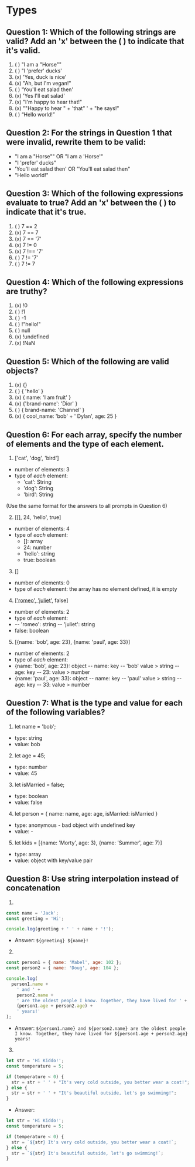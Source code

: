# Types

## Question 1: Which of the following strings are valid? Add an 'x' between the ( ) to indicate that it's valid.

1. ( ) "I am a "Horse""
2. ( ) "I 'prefer' ducks'
3. (x) 'Yes, duck is nice'
4. (x) "Ah, but I\'m vegan!"
5. ( ) 'You'll eat salad then'
6. (x) 'Yes I\'ll eat salad'
7. (x) "I'm happy to hear that!"
8. (x) "\"Happy to hear " + 'that" ' + "he says!"
9. ( ) “Hello world!”

## Question 2: For the strings in Question 1 that were invalid, rewrite them to be valid:
 - "I am a "Horse"" OR "I am a 'Horse'"
 - "I 'prefer' ducks"
 - 'You'll eat salad then' OR "You'll eat salad then"
 - "Hello world!"

## Question 3: Which of the following expressions evaluate to true? Add an 'x' between the ( ) to indicate that it's true.

1. ( ) 7 == 2
2. (x) 7 == 7
3. (x) 7 == '7'
4. (x) 7 != 0
5. (x) 7 !== '7'
6. ( ) 7 != '7'
7. ( ) 7 != 7

## Question 4: Which of the following expressions are truthy?

1. (x) !0
2. ( ) !1
3. ( ) -1
4. ( ) !"hello!"
5. ( ) null
6. (x) !undefined
7. (x) !NaN

## Question 5: Which of the following are valid objects?

1. (x) {}
2. ( ) { 'hello' }
3. (x) { name: 'I am fruit' }
4. (x) {'brand-name': 'Dior' }
5. ( ) { brand-name: 'Channel' }
6. (x) { cool_name: 'bob' + ' Dylan', age: 25 }

## Question 6: For each array, specify the number of elements and the type of each element.

1. ['cat', 'dog', 'bird']

- number of elements: 3
- type of _each_ element:
  - 'cat': String
  - 'dog': String
  - 'bird': String

(Use the same format for the answers to all prompts in Question 6)

2. [[], 24, 'hello', true]
- number of elements: 4
- type of _each_ element:
  - []: array
  - 24: number
  - 'hello': string
  - true: boolean

3. []
- number of elements: 0
- type of _each_ element: the array has no element defined, it is empty

4. [['romeo', 'juliet'], false]
- number of elements: 2
- type of _each_ element:
 - ['romeo', 'juliet']: array
 -- 'romeo': string
 -- 'juliet': string
 - false: boolean

5. [{name: 'bob', age: 23}, {name: 'paul', age: 33}]
- number of elements: 2
- type of _each_ element:
 - {name: 'bob', age: 23}: object
 -- name: key
 -- 'bob' value > string
 -- age: key
 -- 23: value > number
 - {name: 'paul', age: 33}: object
  -- name: key
  -- 'paul' value > string
  -- age: key
  -- 33: value > number

## Question 7: What is the type and value for each of the following variables?

1. let name = 'bob';

- type: string
- value: bob

2. let age = 45;

- type: number
- value: 45

3. let isMarried = false;

- type: boolean
- value: false

4. let person = { name: name, age: age, isMarried: isMarried }

- type: anonymous - bad object with undefined key
- value: -

5. let kids = [{name: 'Morty', age: 3}, {name: 'Summer', age: 7}]

- type: array
- value: object with key/value pair

## Question 8: Use string interpolation instead of concatenation

1.

```js
const name = 'Jack';
const greeting = 'Hi';

console.log(greeting + ' ' + name + '!');
```
 - Answer: `${greeting} ${name}!`

2.

```js
const person1 = { name: 'Mabel', age: 102 };
const person2 = { name: 'Doug', age: 104 };

console.log(
  person1.name +
    ' and ' +
    person2.name +
    ' are the oldest people I know. Together, they have lived for ' +
    (person1.age + person2.age) +
    ' years!'
);
```
 - Answer: `${person1.name} and ${person2.name} are the oldest people I know. Together, they have lived for ${person1.age + person2.age} years!`

3.

```js
let str = 'Hi Kiddo!';
const temperature = 5;

if (temperature < 0) {
  str = str + ' ' + "It's very cold outside, you better wear a coat!";
} else {
  str = str + ' ' + "It's beautiful outside, let's go swimming!";
}
```
 - Answer: 
```js
let str = 'Hi Kiddo!';
const temperature = 5;

if (temperature < 0) {
  str = `${str} It's very cold outside, you better wear a coat!`;
} else {
  str = `${str} It's beautiful outside, let's go swimming!`;
}
```